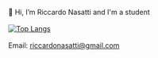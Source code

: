 👋 Hi, I’m Riccardo Nasatti and I'm a student
\
\
[![Top Langs](https://github-readme-stats.vercel.app/api/top-langs/?username=Nasatti)](https://github.com/anuraghazra/github-readme-stats)
\
\
Email: riccardonasatti@gmail.com

